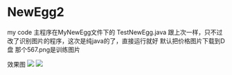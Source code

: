 # NewEgg2
my code
主程序在MyNewEgg文件下的 TestNewEgg.java
跟上次一样，只不过改了识别图片的程序，这次是纯java的了，直接运行就好
默认把价格图片下载到D盘
那个567.png是训练图片

效果图
![](https://github.com/wzbin/NewEgg2/edit/master/1.png)
![](https://github.com/wzbin/NewEgg2/edit/master/2.png)
